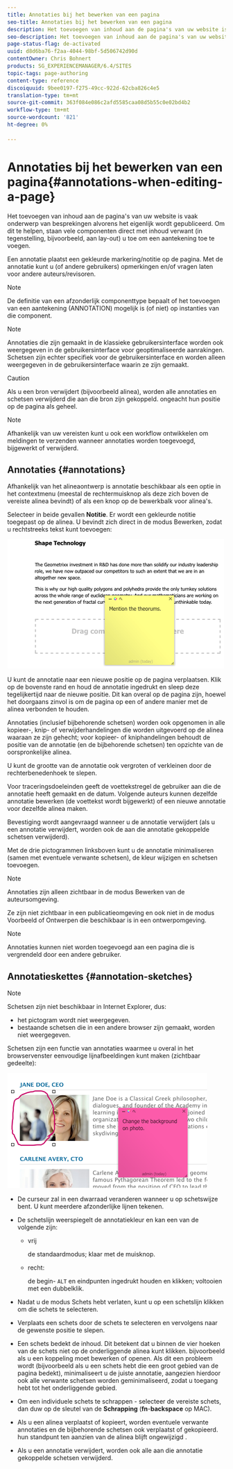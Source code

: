 ```yaml
---
title: Annotaties bij het bewerken van een pagina
seo-title: Annotaties bij het bewerken van een pagina
description: Het toevoegen van inhoud aan de pagina's van uw website is vaak onderwerp van besprekingen alvorens het eigenlijk wordt gepubliceerd. Om dit te helpen, staan vele componenten direct met inhoud verwant u toe om een aantekening toe te voegen.
seo-description: Het toevoegen van inhoud aan de pagina's van uw website is vaak onderwerp van besprekingen alvorens het eigenlijk wordt gepubliceerd. Om dit te helpen, staan vele componenten direct met inhoud verwant u toe om een aantekening toe te voegen.
page-status-flag: de-activated
uuid: d8d6ba76-f2aa-4044-98bf-5d506742d90d
contentOwner: Chris Bohnert
products: SG_EXPERIENCEMANAGER/6.4/SITES
topic-tags: page-authoring
content-type: reference
discoiquuid: 9bee0197-f275-49cc-922d-62cba826c4e5
translation-type: tm+mt
source-git-commit: 363f084e086c2afd5585caa08d5b55c0e02bd4b2
workflow-type: tm+mt
source-wordcount: '821'
ht-degree: 0%

---
```



# Annotaties bij het bewerken van een pagina{#annotations-when-editing-a-page}

Het toevoegen van inhoud aan de pagina&#39;s van uw website is vaak onderwerp van besprekingen alvorens het eigenlijk wordt gepubliceerd. Om dit te helpen, staan vele componenten direct met inhoud verwant (in tegenstelling, bijvoorbeeld, aan lay-out) u toe om een aantekening toe te voegen.

Een annotatie plaatst een gekleurde markering/notitie op de pagina. Met de annotatie kunt u (of andere gebruikers) opmerkingen en/of vragen laten voor andere auteurs/revisoren.

>[!NOTE]
>
>De definitie van een afzonderlijk componenttype bepaalt of het toevoegen van een aantekening (ANNOTATION) mogelijk is (of niet) op instanties van die component.

>[!NOTE]
>
>Annotaties die zijn gemaakt in de klassieke gebruikersinterface worden ook weergegeven in de gebruikersinterface voor geoptimaliseerde aanrakingen. Schetsen zijn echter specifiek voor de gebruikersinterface en worden alleen weergegeven in de gebruikersinterface waarin ze zijn gemaakt.

>[!CAUTION]
>
>Als u een bron verwijdert (bijvoorbeeld alinea), worden alle annotaties en schetsen verwijderd die aan die bron zijn gekoppeld. ongeacht hun positie op de pagina als geheel.

>[!NOTE]
>
>Afhankelijk van uw vereisten kunt u ook een workflow ontwikkelen om meldingen te verzenden wanneer annotaties worden toegevoegd, bijgewerkt of verwijderd.

## Annotaties {#annotations}

Afhankelijk van het alineaontwerp is annotatie beschikbaar als een optie in het contextmenu (meestal de rechtermuisknop als deze zich boven de vereiste alinea bevindt) of als een knop op de bewerkbalk voor alinea&#39;s.

Selecteer in beide gevallen **Notitie**. Er wordt een gekleurde notitie toegepast op de alinea. U bevindt zich direct in de modus Bewerken, zodat u rechtstreeks tekst kunt toevoegen:

![chlimage_1-137](assets/chlimage_1-137.png)

U kunt de annotatie naar een nieuwe positie op de pagina verplaatsen. Klik op de bovenste rand en houd de annotatie ingedrukt en sleep deze tegelijkertijd naar de nieuwe positie. Dit kan overal op de pagina zijn, hoewel het doorgaans zinvol is om de pagina op een of andere manier met de alinea verbonden te houden.

Annotaties (inclusief bijbehorende schetsen) worden ook opgenomen in alle kopieer-, knip- of verwijderhandelingen die worden uitgevoerd op de alinea waaraan ze zijn gehecht; voor kopieer- of kniphandelingen behoudt de positie van de annotatie (en de bijbehorende schetsen) ten opzichte van de oorspronkelijke alinea.

U kunt de grootte van de annotatie ook vergroten of verkleinen door de rechterbenedenhoek te slepen.

Voor traceringsdoeleinden geeft de voettekstregel de gebruiker aan die de annotatie heeft gemaakt en de datum. Volgende auteurs kunnen dezelfde annotatie bewerken (de voettekst wordt bijgewerkt) of een nieuwe annotatie voor dezelfde alinea maken.

Bevestiging wordt aangevraagd wanneer u de annotatie verwijdert (als u een annotatie verwijdert, worden ook de aan die annotatie gekoppelde schetsen verwijderd).

Met de drie pictogrammen linksboven kunt u de annotatie minimaliseren (samen met eventuele verwante schetsen), de kleur wijzigen en schetsen toevoegen.

>[!NOTE]
>
>Annotaties zijn alleen zichtbaar in de modus Bewerken van de auteursomgeving.
>
>Ze zijn niet zichtbaar in een publicatieomgeving en ook niet in de modus Voorbeeld of Ontwerpen die beschikbaar is in een ontwerpomgeving.

>[!NOTE]
>
>Annotaties kunnen niet worden toegevoegd aan een pagina die is vergrendeld door een andere gebruiker.


## Annotatieskettes {#annotation-sketches}

>[!NOTE]
>
>Schetsen zijn niet beschikbaar in Internet Explorer, dus:
>
>* het pictogram wordt niet weergegeven.
>* bestaande schetsen die in een andere browser zijn gemaakt, worden niet weergegeven.

>



Schetsen zijn een functie van annotaties waarmee u overal in het browservenster eenvoudige lijnafbeeldingen kunt maken (zichtbaar gedeelte):

![chlimage_1-138](assets/chlimage_1-138.png)

* De curseur zal in een dwarraad veranderen wanneer u op schetswijze bent. U kunt meerdere afzonderlijke lijnen tekenen.
* De schetslijn weerspiegelt de annotatiekleur en kan een van de volgende zijn:

   * vrij

      de standaardmodus; klaar met de muisknop.

   * recht:

      de begin- `ALT` en eindpunten ingedrukt houden en klikken; voltooien met een dubbelklik.

* Nadat u de modus Schets hebt verlaten, kunt u op een schetslijn klikken om die schets te selecteren.
* Verplaats een schets door de schets te selecteren en vervolgens naar de gewenste positie te slepen.
* Een schets bedekt de inhoud. Dit betekent dat u binnen de vier hoeken van de schets niet op de onderliggende alinea kunt klikken. bijvoorbeeld als u een koppeling moet bewerken of openen. Als dit een probleem wordt (bijvoorbeeld als u een schets hebt die een groot gebied van de pagina bedekt), minimaliseert u de juiste annotatie, aangezien hierdoor ook alle verwante schetsen worden geminimaliseerd, zodat u toegang hebt tot het onderliggende gebied.
* Om een individuele schets te schrappen - selecteer de vereiste schets, dan duw op de sleutel van de **Schrapping** (**fn**-**backspace** op MAC).

* Als u een alinea verplaatst of kopieert, worden eventuele verwante annotaties en de bijbehorende schetsen ook verplaatst of gekopieerd. hun standpunt ten aanzien van de alinea blijft ongewijzigd .
* Als u een annotatie verwijdert, worden ook alle aan die annotatie gekoppelde schetsen verwijderd.

